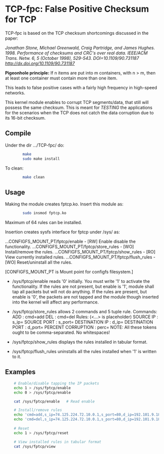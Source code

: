 # TCP-fpc: False Positive Checksum for TCP

TCP-fpc is based on the TCP checksum shortcomings discussed in the paper:

_Jonathan Stone, Michael Greenwald, Craig Partridge, and James Hughes. 1998.
Performance of checksums and CRC's over real data. 
IEEE/ACM Trans. Netw. 6, 5 (October 1998), 529-543. DOI=10.1109/90.731187 
http://dx.doi.org/10.1109/90.731187_

__Pigeonhole principle:__ If n items are put into m containers, with n > m,
then at least one container must contain more than one item.

This leads to false positive cases with a fairly high frequency in high-speed
networks.

This kernel module enables to corrupt TCP segments/data, that still
will possess the same checksum. This is meant for *TESTING* the
applications for the scenarios when the TCP does not catch the data
corruption due to its 16-bit checksum.

## Compile

Under the dir .../TCP-fpc/ do:
```bash
        make
        sudo make install
```
To clean:
```bash
        make clean
```
## Usage

Making the module creates fptcp.ko. Insert this module as:

```bash
        sudo insmod fptcp.ko
```

Maximum of 64 rules can be installed.


Insertion creates sysfs interface for fptcp under /sys/ as:

...CONFIGFS_MOUNT_PT/fptcp/enable   	- [RW] Enable disable the functionality.
...CONFIGFS_MOUNT_PT/fptcp/store_rules 	- [WO] Install/remove the rules.
...CONFIGFS_MOUNT_PT/fptcp/show_rules   - [RO] View currently installed rules.
...CONFIGFS_MOUNT_PT/fptcp/flush_rules  - [WO] Reset/uninstall all the rules.

\[CONFIGFS_MOUNT_PT is Mount point for configfs filesystem.\]

* /sys/fptcp/enable reads '0' initially. You must write '1' to activate
the functionality. If the rules are not present, but enable is '1',
module shall tap all packets but will not do anything. If the
rules are present, but enable is '0', the packets are not tapped
and the module though inserted into the kernel will affect any
performance.

* /sys/fptcp/store_rules allows 2 commands and 5 tuple rule.
Commands:
    ADD                 : cmd=add
    DEL                 : cmd=del
Rules:                                  (<...> is placeholder)
    SOURCE IP           : s_ip=<ip1>
    SOURCE PORT         : s_port=<port1>
    DESTINATION IP      : d_ip=<ip2>
    DESTINATION PORT    : d_port=<port2>
    PERCENT CORRUPTION  : perc=<n>
NOTE:
All these tokens ought to be comma-separated. No whitespaces!

* /sys/fptcp/show_rules displays the rules installed in tabular format.

* /sys/fptcp/flush_rules uninstalls all the rules installed when '1' is
written to it.

## Examples
```bash
    # Enable/disable tapping the IP packets
    echo 1 > /sys/fptcp/enable
    echo 0 > /sys/fptcp/enable

    cat /sys/fptcp/enable   # Read enable

    # Install/remove rules
    echo 'cmd=add,s_ip=74.125.224.72.10.0.1,s_port=80,d_ip=192.101.9.18,d_port=80827,perc=50'
    echo 'cmd=del,s_ip=74.125.224.72.10.0.1,s_port=80,d_ip=192.101.9.18,d_port=80827,perc=50'
    
    # Reset
    echo 1 > /sys/fptcp/reset

    # View installed rules in tabular format
    cat /sys/fptcp/view
```

